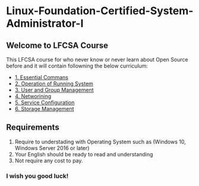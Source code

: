 # Linux-Foundation-Certified-System-Administrator-I

## Welcome to LFCSA Course

This LFCSA course for who never know or never learn about Open Source before and it will contain followning the below curriculum:
- [1. Essential Commans]()
- [2. Operation of Running System]()
- [3. User and Group Management]()
- [4. Networining]()
- [5. Service Configuration]()
- [6. Storage Management]()

## Requirements
1. Require to understading with Operating System such as (Windows 10, Windows Server 2016 or later)
2. Your English should be ready to read and understanding
3. Not require any cost to pay.

### I wish you good luck!